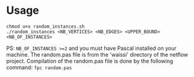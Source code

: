 # Usage

```shell
chmod u+x random_instances.sh
./random_instances <NB_VERTICES> <NB_EDGES> <UPPER_BOUND> <NB_OF_INSTANCES>
```

PS: `NB_OF_INSTANCES >=2` and you must have Pascal installed on your machine.
The random.pas file is from the 'waissi' directory of the netflow project.
Compilation of the random.pas file is done by the following command: `fpc random.pas`
